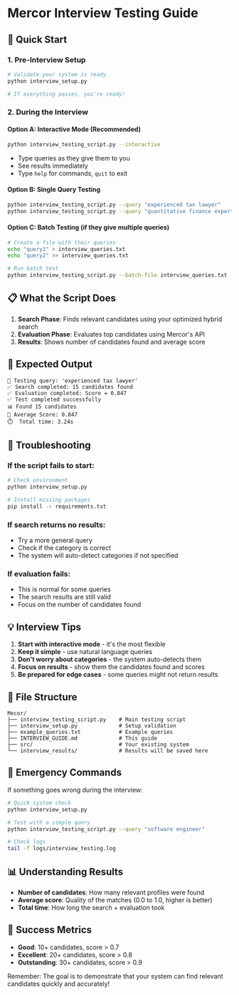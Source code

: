 # Mercor Interview Testing Guide

## 🚀 Quick Start

### 1. Pre-Interview Setup
```bash
# Validate your system is ready
python interview_setup.py

# If everything passes, you're ready!
```

### 2. During the Interview

#### Option A: Interactive Mode (Recommended)
```bash
python interview_testing_script.py --interactive
```
- Type queries as they give them to you
- See results immediately
- Type `help` for commands, `quit` to exit

#### Option B: Single Query Testing
```bash
python interview_testing_script.py --query "experienced tax lawyer"
python interview_testing_script.py --query "quantitative finance expert" --category "quantitative_finance.yml"
```

#### Option C: Batch Testing (if they give multiple queries)
```bash
# Create a file with their queries
echo "query1" > interview_queries.txt
echo "query2" >> interview_queries.txt

# Run batch test
python interview_testing_script.py --batch-file interview_queries.txt
```

## 📋 What the Script Does

1. **Search Phase**: Finds relevant candidates using your optimized hybrid search
2. **Evaluation Phase**: Evaluates top candidates using Mercor's API
3. **Results**: Shows number of candidates found and average score

## 🎯 Expected Output

```
🧪 Testing query: 'experienced tax lawyer'
✅ Search completed: 15 candidates found
✅ Evaluation completed: Score = 0.847
✅ Test completed successfully
📊 Found 15 candidates
🎯 Average Score: 0.847
⏱️  Total time: 3.24s
```

## 🔧 Troubleshooting

### If the script fails to start:
```bash
# Check environment
python interview_setup.py

# Install missing packages
pip install -r requirements.txt
```

### If search returns no results:
- Try a more general query
- Check if the category is correct
- The system will auto-detect categories if not specified

### If evaluation fails:
- This is normal for some queries
- The search results are still valid
- Focus on the number of candidates found

## 💡 Interview Tips

1. **Start with interactive mode** - it's the most flexible
2. **Keep it simple** - use natural language queries
3. **Don't worry about categories** - the system auto-detects them
4. **Focus on results** - show them the candidates found and scores
5. **Be prepared for edge cases** - some queries might not return results

## 📁 File Structure

```
Mecor/
├── interview_testing_script.py    # Main testing script
├── interview_setup.py             # Setup validation
├── example_queries.txt            # Example queries
├── INTERVIEW_GUIDE.md             # This guide
├── src/                           # Your existing system
└── interview_results/             # Results will be saved here
```

## 🚨 Emergency Commands

If something goes wrong during the interview:

```bash
# Quick system check
python interview_setup.py

# Test with a simple query
python interview_testing_script.py --query "software engineer"

# Check logs
tail -f logs/interview_testing.log
```

## 📊 Understanding Results

- **Number of candidates**: How many relevant profiles were found
- **Average score**: Quality of the matches (0.0 to 1.0, higher is better)
- **Total time**: How long the search + evaluation took

## 🎯 Success Metrics

- **Good**: 10+ candidates, score > 0.7
- **Excellent**: 20+ candidates, score > 0.8
- **Outstanding**: 30+ candidates, score > 0.9

Remember: The goal is to demonstrate that your system can find relevant candidates quickly and accurately! 